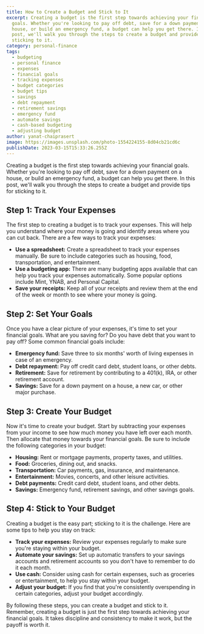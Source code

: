 ```yaml
---
title: How to Create a Budget and Stick to It
excerpt: Creating a budget is the first step towards achieving your financial
  goals. Whether you're looking to pay off debt, save for a down payment on a
  house, or build an emergency fund, a budget can help you get there. In this
  post, we'll walk you through the steps to create a budget and provide tips for
  sticking to it.
category: personal-finance
tags:
  - budgeting
  - personal finance
  - expenses
  - financial goals
  - tracking expenses
  - budget categories
  - budget tips
  - savings
  - debt repayment
  - retirement savings
  - emergency fund
  - automate savings
  - cash-based budgeting
  - adjusting budget
author: yanat-chaiprasert
image: https://images.unsplash.com/photo-1554224155-8d04cb21cd6c
publishDate: 2023-03-15T15:33:26.255Z
---
```

Creating a budget is the first step towards achieving your financial goals. Whether you're looking to pay off debt, save for a down payment on a house, or build an emergency fund, a budget can help you get there. In this post, we'll walk you through the steps to create a budget and provide tips for sticking to it.

## Step 1: Track Your Expenses

The first step to creating a budget is to track your expenses. This will help you understand where your money is going and identify areas where you can cut back. There are a few ways to track your expenses:

* **Use a spreadsheet:** Create a spreadsheet to track your expenses manually. Be sure to include categories such as housing, food, transportation, and entertainment.
* **Use a budgeting app:** There are many budgeting apps available that can help you track your expenses automatically. Some popular options include Mint, YNAB, and Personal Capital.
* **Save your receipts:** Keep all of your receipts and review them at the end of the week or month to see where your money is going.

## Step 2: Set Your Goals

Once you have a clear picture of your expenses, it's time to set your financial goals. What are you saving for? Do you have debt that you want to pay off? Some common financial goals include:

* **Emergency fund:** Save three to six months' worth of living expenses in case of an emergency.
* **Debt repayment:** Pay off credit card debt, student loans, or other debts.
* **Retirement:** Save for retirement by contributing to a 401(k), IRA, or other retirement account.
* **Savings:** Save for a down payment on a house, a new car, or other major purchase.

## Step 3: Create Your Budget

Now it's time to create your budget. Start by subtracting your expenses from your income to see how much money you have left over each month. Then allocate that money towards your financial goals. Be sure to include the following categories in your budget:

* **Housing:** Rent or mortgage payments, property taxes, and utilities.
* **Food:** Groceries, dining out, and snacks.
* **Transportation:** Car payments, gas, insurance, and maintenance.
* **Entertainment:** Movies, concerts, and other leisure activities.
* **Debt payments:** Credit card debt, student loans, and other debts.
* **Savings:** Emergency fund, retirement savings, and other savings goals.

## Step 4: Stick to Your Budget

Creating a budget is the easy part; sticking to it is the challenge. Here are some tips to help you stay on track:

* **Track your expenses:** Review your expenses regularly to make sure you're staying within your budget.
* **Automate your savings:** Set up automatic transfers to your savings accounts and retirement accounts so you don't have to remember to do it each month.
* **Use cash:** Consider using cash for certain expenses, such as groceries or entertainment, to help you stay within your budget.
* **Adjust your budget:** If you find that you're consistently overspending in certain categories, adjust your budget accordingly.

By following these steps, you can create a budget and stick to it. Remember, creating a budget is just the first step towards achieving your financial goals. It takes discipline and consistency to make it work, but the payoff is worth it.